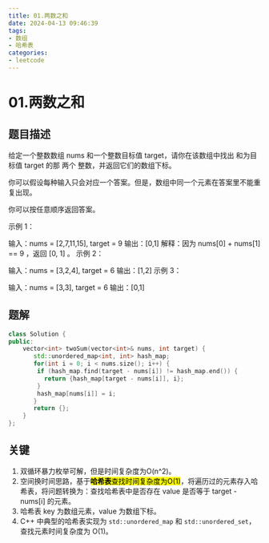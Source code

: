 ```yaml
---
title: 01.两数之和
date: 2024-04-13 09:46:39
tags: 
- 数组
- 哈希表
categories:
- leetcode
---
```


# 01.两数之和

## 题目描述
给定一个整数数组 nums 和一个整数目标值 target，请你在该数组中找出 和为目标值 target  的那 两个 整数，并返回它们的数组下标。

你可以假设每种输入只会对应一个答案。但是，数组中同一个元素在答案里不能重复出现。

你可以按任意顺序返回答案。

示例 1：

输入：nums = [2,7,11,15], target = 9
输出：[0,1]
解释：因为 nums[0] + nums[1] == 9 ，返回 [0, 1] 。
示例 2：

输入：nums = [3,2,4], target = 6
输出：[1,2]
示例 3：

输入：nums = [3,3], target = 6
输出：[0,1]


## 题解

~~~c++
class Solution {
public:
    vector<int> twoSum(vector<int>& nums, int target) {
       std::unordered_map<int, int> hash_map;
       for(int i = 0; i < nums.size(); i++) {
        if (hash_map.find(target - nums[i]) != hash_map.end()) {
          return {hash_map[target - nums[i]], i};
        }
        hash_map[nums[i]] = i;
       }
       return {};
    }
};
~~~

## 关键

1. 双循环暴力枚举可解，但是时间复杂度为O(n^2)。
2. 空间换时间思路，基于<mark>**哈希表**查找时间复杂度为O(1)</mark>，将遍历过的元素存入哈希表，将问题转换为：查找哈希表中是否存在 value 是否等于 target - nums[i] 的元素。
3. 哈希表 key 为数组元素，value 为数组下标。
4. C++ 中典型的哈希表实现为 `std::unordered_map` 和 `std::unordered_set`，查找元素时间复杂度为 O(1)。